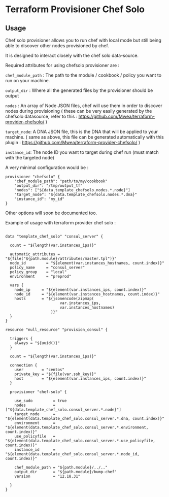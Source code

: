 Terraform Provisioner Chef Solo
==================

Usage
---------------------

Chef solo provisioner allows you to run chef with local mode but still being able to discover other nodes provisioned by chef.

It is designed to interact closely with the chef solo data-source.

Required attributes for using chefsolo provisioner are :

`chef_module_path` : The path to the module / cookbook / policy you want to run on your machine.

`output_dir` : Where all the generated files by the provisioner should be output

`nodes` : An array of Node JSON files, chef will use them in order to discover nodes during provisioning
( these can be very easily generated by the chefsolo datasource, refer to this : https://github.com/Mwea/terraform-provider-chefsolo/ )

`target_node`: A DNA JSON file, this is the DNA that will be applied to your machine. ( same as above, this file can be generated automatically with this plugin : https://github.com/Mwea/terraform-provider-chefsolo/ ) 

`instance_id`: The node ID you want to target during chef run (must match with the targeted node)

A very minimal configuration would be :

```
provisioner "chefsolo" {
    "chef_module_path": "path/to/my/cookbook"
    "output_dir": "/tmp/output_tf"
    "nodes": ["${data.template_chefsolo.nodes.*.node}"]
    "target_node": "${data.template_chefsolo.nodes.*.dna}"
    "instance_id": "my_id"
}
```

Other options will soon be documented too.

Example of usage with terraform provider chef solo : 

```

data "template_chef_solo" "consul_server" {

  count = "${length(var.instances_ips)}"

  automatic_attributes = "${file("${path.module}/attributes/master.tpl")}"
  node_id         = "${element(var.instances_hostnames, count.index)}"
  policy_name     = "consul_server"
  policy_group    = "local"
  environment     = "preprod"

  vars {
    node_ip     = "${element(var.instances_ips, count.index)}"
    node_id     = "${element(var.instances_hostnames, count.index)}"
    hosts       = "${jsonencode(zipmap(
                        var.instances_ips,
                        var.instances_hostnames)
                    )}"
  }
}

resource "null_resource" "provision_consul" {

  triggers {
    always = "${uuid()}"
  }

  count = "${length(var.instances_ips)}"

  connection {
    user        = "centos"
    private_key = "${file(var.ssh_key)}"
    host        = "${element(var.instances_ips, count.index)}"
  }

  provisioner "chef-solo" {

    use_sudo         = true
    nodes            = ["${data.template_chef_solo.consul_server.*.node}"]
    target_node      = "${element(data.template_chef_solo.consul_server.*.dna, count.index)}"
    environment      = "${element(data.template_chef_solo.consul_server.*.environment, count.index)}"
    use_policyfile   = "${element(data.template_chef_solo.consul_server.*.use_policyfile, count.index)}"
    instance_id      = "${element(data.template_chef_solo.consul_server.*.node_id, count.index)}"

    chef_module_path = "${path.module}/../.."
    output_dir       = "${path.module}/bump-chef"
    version          = "12.18.31"

  }
}
```
